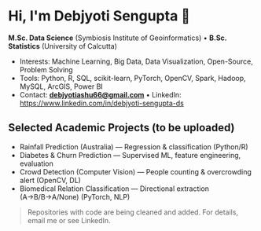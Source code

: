 # Hi, I'm Debjyoti Sengupta 👋
**M.Sc. Data Science** (Symbiosis Institute of Geoinformatics) • **B.Sc. Statistics** (University of Calcutta)

- Interests: Machine Learning, Big Data, Data Visualization, Open-Source, Problem Solving  
- Tools: Python, R, SQL, scikit-learn, PyTorch, OpenCV, Spark, Hadoop, MySQL, ArcGIS, Power BI  
- Contact: **debjyotiashu66@gmail.com** • LinkedIn: https://www.linkedin.com/in/debjyoti-sengupta-ds

## Selected Academic Projects (to be uploaded)
- Rainfall Prediction (Australia) — Regression & classification (Python/R)
- Diabetes & Churn Prediction — Supervised ML, feature engineering, evaluation
- Crowd Detection (Computer Vision) — People counting & overcrowding alert (OpenCV, DL)
- Biomedical Relation Classification — Directional extraction (A→B/B→A/None) (PyTorch, NLP)

> Repositories with code are being cleaned and added. For details, email me or see LinkedIn.
